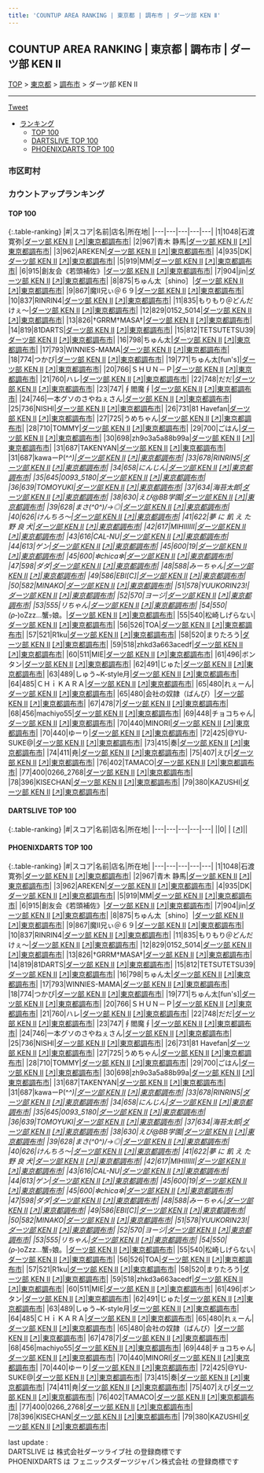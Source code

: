 ```yaml
---
title: 'COUNTUP AREA RANKING | 東京都 | 調布市 | ダーツ部 KEN Ⅱ'
---
```

## COUNTUP AREA RANKING | 東京都 | 調布市 | ダーツ部 KEN Ⅱ

[TOP](/darts/rank/) > [東京都](/darts/rank/東京都/) > [調布市](/darts/rank/東京都/調布市/) > ダーツ部 KEN Ⅱ

___

<a href="https://twitter.com/share?ref_src=twsrc%5Etfw" data-text="COUNTUP AREA RANKING | 東京都調布市ダーツ部 KEN Ⅱ" class="twitter-share-button" data-hashtags="DARTSLIVE,PHOENIXDARTS,darts,ダーツ" data-show-count="false">Tweet</a>

* [ランキング](#カウントアップランキング)
    * [TOP 100](#top-100)
    * [DARTSLIVE TOP 100](#dartslive-top-100)
    * [PHOENIXDARTS TOP 100](#phoenixdarts-top-100)

### 市区町村

<ul>

</ul>

### カウントアップランキング

#### TOP 100



{:.table-ranking}
|#|スコア|名前|店名|所在地|
|---|---|---|---|---|
|1|1048|<span class="rank-name-pd"><span class="pro-icon-pd"></span>石渡 寛弥</span>|<a href="/darts/rank/shops/8250.html">ダーツ部 KEN Ⅱ</a> <a href="https://vs.phoenixdarts.com/jp/shop/shopDetailInfo/s_8250?s_seq=8250">[↗]</a>|<a href="/darts/rank/東京都/調布市">東京都調布市</a>|
|2|967|<span class="rank-name-pd">青木 静馬</span>|<a href="/darts/rank/shops/8250.html">ダーツ部 KEN Ⅱ</a> <a href="https://vs.phoenixdarts.com/jp/shop/shopDetailInfo/s_8250?s_seq=8250">[↗]</a>|<a href="/darts/rank/東京都/調布市">東京都調布市</a>|
|3|962|<span class="rank-name-pd">AREKEN</span>|<a href="/darts/rank/shops/8250.html">ダーツ部 KEN Ⅱ</a> <a href="https://vs.phoenixdarts.com/jp/shop/shopDetailInfo/s_8250?s_seq=8250">[↗]</a>|<a href="/darts/rank/東京都/調布市">東京都調布市</a>|
|4|935|<span class="rank-name-pd">DK</span>|<a href="/darts/rank/shops/8250.html">ダーツ部 KEN Ⅱ</a> <a href="https://vs.phoenixdarts.com/jp/shop/shopDetailInfo/s_8250?s_seq=8250">[↗]</a>|<a href="/darts/rank/東京都/調布市">東京都調布市</a>|
|5|919|<span class="rank-name-pd">MM</span>|<a href="/darts/rank/shops/8250.html">ダーツ部 KEN Ⅱ</a> <a href="https://vs.phoenixdarts.com/jp/shop/shopDetailInfo/s_8250?s_seq=8250">[↗]</a>|<a href="/darts/rank/東京都/調布市">東京都調布市</a>|
|6|915|<span class="rank-name-pd">創友会《若頭補佐》</span>|<a href="/darts/rank/shops/8250.html">ダーツ部 KEN Ⅱ</a> <a href="https://vs.phoenixdarts.com/jp/shop/shopDetailInfo/s_8250?s_seq=8250">[↗]</a>|<a href="/darts/rank/東京都/調布市">東京都調布市</a>|
|7|904|<span class="rank-name-pd">jin</span>|<a href="/darts/rank/shops/8250.html">ダーツ部 KEN Ⅱ</a> <a href="https://vs.phoenixdarts.com/jp/shop/shopDetailInfo/s_8250?s_seq=8250">[↗]</a>|<a href="/darts/rank/東京都/調布市">東京都調布市</a>|
|8|875|<span class="rank-name-pd">ちゅん太［shino］</span>|<a href="/darts/rank/shops/8250.html">ダーツ部 KEN Ⅱ</a> <a href="https://vs.phoenixdarts.com/jp/shop/shopDetailInfo/s_8250?s_seq=8250">[↗]</a>|<a href="/darts/rank/東京都/調布市">東京都調布市</a>|
|9|867|<span class="rank-name-pd">魔Ⅱ兄ぃ＠６９</span>|<a href="/darts/rank/shops/8250.html">ダーツ部 KEN Ⅱ</a> <a href="https://vs.phoenixdarts.com/jp/shop/shopDetailInfo/s_8250?s_seq=8250">[↗]</a>|<a href="/darts/rank/東京都/調布市">東京都調布市</a>|
|10|837|<span class="rank-name-pd">RINRIN4</span>|<a href="/darts/rank/shops/8250.html">ダーツ部 KEN Ⅱ</a> <a href="https://vs.phoenixdarts.com/jp/shop/shopDetailInfo/s_8250?s_seq=8250">[↗]</a>|<a href="/darts/rank/東京都/調布市">東京都調布市</a>|
|11|835|<span class="rank-name-pd">もりもり＠どんだけぇ～</span>|<a href="/darts/rank/shops/8250.html">ダーツ部 KEN Ⅱ</a> <a href="https://vs.phoenixdarts.com/jp/shop/shopDetailInfo/s_8250?s_seq=8250">[↗]</a>|<a href="/darts/rank/東京都/調布市">東京都調布市</a>|
|12|829|<span class="rank-name-pd">0152_5014</span>|<a href="/darts/rank/shops/8250.html">ダーツ部 KEN Ⅱ</a> <a href="https://vs.phoenixdarts.com/jp/shop/shopDetailInfo/s_8250?s_seq=8250">[↗]</a>|<a href="/darts/rank/東京都/調布市">東京都調布市</a>|
|13|826|<span class="rank-name-pd">†GRRM†MASA†</span>|<a href="/darts/rank/shops/8250.html">ダーツ部 KEN Ⅱ</a> <a href="https://vs.phoenixdarts.com/jp/shop/shopDetailInfo/s_8250?s_seq=8250">[↗]</a>|<a href="/darts/rank/東京都/調布市">東京都調布市</a>|
|14|819|<span class="rank-name-pd">81DARTS</span>|<a href="/darts/rank/shops/8250.html">ダーツ部 KEN Ⅱ</a> <a href="https://vs.phoenixdarts.com/jp/shop/shopDetailInfo/s_8250?s_seq=8250">[↗]</a>|<a href="/darts/rank/東京都/調布市">東京都調布市</a>|
|15|812|<span class="rank-name-pd">TETSUTETSU39</span>|<a href="/darts/rank/shops/8250.html">ダーツ部 KEN Ⅱ</a> <a href="https://vs.phoenixdarts.com/jp/shop/shopDetailInfo/s_8250?s_seq=8250">[↗]</a>|<a href="/darts/rank/東京都/調布市">東京都調布市</a>|
|16|798|<span class="rank-name-pd">ちゅん太</span>|<a href="/darts/rank/shops/8250.html">ダーツ部 KEN Ⅱ</a> <a href="https://vs.phoenixdarts.com/jp/shop/shopDetailInfo/s_8250?s_seq=8250">[↗]</a>|<a href="/darts/rank/東京都/調布市">東京都調布市</a>|
|17|793|<span class="rank-name-pd">WINNIES-MAMA</span>|<a href="/darts/rank/shops/8250.html">ダーツ部 KEN Ⅱ</a> <a href="https://vs.phoenixdarts.com/jp/shop/shopDetailInfo/s_8250?s_seq=8250">[↗]</a>|<a href="/darts/rank/東京都/調布市">東京都調布市</a>|
|18|774|<span class="rank-name-pd">つかぴ</span>|<a href="/darts/rank/shops/8250.html">ダーツ部 KEN Ⅱ</a> <a href="https://vs.phoenixdarts.com/jp/shop/shopDetailInfo/s_8250?s_seq=8250">[↗]</a>|<a href="/darts/rank/東京都/調布市">東京都調布市</a>|
|19|771|<span class="rank-name-pd">ちゅん太[fun&#x27;s]</span>|<a href="/darts/rank/shops/8250.html">ダーツ部 KEN Ⅱ</a> <a href="https://vs.phoenixdarts.com/jp/shop/shopDetailInfo/s_8250?s_seq=8250">[↗]</a>|<a href="/darts/rank/東京都/調布市">東京都調布市</a>|
|20|766|<span class="rank-name-pd">ＳＨＵＮ－Ｐ</span>|<a href="/darts/rank/shops/8250.html">ダーツ部 KEN Ⅱ</a> <a href="https://vs.phoenixdarts.com/jp/shop/shopDetailInfo/s_8250?s_seq=8250">[↗]</a>|<a href="/darts/rank/東京都/調布市">東京都調布市</a>|
|21|760|<span class="rank-name-pd">ハレ</span>|<a href="/darts/rank/shops/8250.html">ダーツ部 KEN Ⅱ</a> <a href="https://vs.phoenixdarts.com/jp/shop/shopDetailInfo/s_8250?s_seq=8250">[↗]</a>|<a href="/darts/rank/東京都/調布市">東京都調布市</a>|
|22|748|<span class="rank-name-pd">だだ</span>|<a href="/darts/rank/shops/8250.html">ダーツ部 KEN Ⅱ</a> <a href="https://vs.phoenixdarts.com/jp/shop/shopDetailInfo/s_8250?s_seq=8250">[↗]</a>|<a href="/darts/rank/東京都/調布市">東京都調布市</a>|
|23|747|<span class="rank-name-pd">∮閻魔∮</span>|<a href="/darts/rank/shops/8250.html">ダーツ部 KEN Ⅱ</a> <a href="https://vs.phoenixdarts.com/jp/shop/shopDetailInfo/s_8250?s_seq=8250">[↗]</a>|<a href="/darts/rank/東京都/調布市">東京都調布市</a>|
|24|746|<span class="rank-name-pd">一本グソのさやねぇさん</span>|<a href="/darts/rank/shops/8250.html">ダーツ部 KEN Ⅱ</a> <a href="https://vs.phoenixdarts.com/jp/shop/shopDetailInfo/s_8250?s_seq=8250">[↗]</a>|<a href="/darts/rank/東京都/調布市">東京都調布市</a>|
|25|736|<span class="rank-name-pd">NISHI</span>|<a href="/darts/rank/shops/8250.html">ダーツ部 KEN Ⅱ</a> <a href="https://vs.phoenixdarts.com/jp/shop/shopDetailInfo/s_8250?s_seq=8250">[↗]</a>|<a href="/darts/rank/東京都/調布市">東京都調布市</a>|
|26|731|<span class="rank-name-pd">81 Havefan</span>|<a href="/darts/rank/shops/8250.html">ダーツ部 KEN Ⅱ</a> <a href="https://vs.phoenixdarts.com/jp/shop/shopDetailInfo/s_8250?s_seq=8250">[↗]</a>|<a href="/darts/rank/東京都/調布市">東京都調布市</a>|
|27|725|<span class="rank-name-pd">うめちゃん</span>|<a href="/darts/rank/shops/8250.html">ダーツ部 KEN Ⅱ</a> <a href="https://vs.phoenixdarts.com/jp/shop/shopDetailInfo/s_8250?s_seq=8250">[↗]</a>|<a href="/darts/rank/東京都/調布市">東京都調布市</a>|
|28|710|<span class="rank-name-pd">TOMMY</span>|<a href="/darts/rank/shops/8250.html">ダーツ部 KEN Ⅱ</a> <a href="https://vs.phoenixdarts.com/jp/shop/shopDetailInfo/s_8250?s_seq=8250">[↗]</a>|<a href="/darts/rank/東京都/調布市">東京都調布市</a>|
|29|700|<span class="rank-name-pd">ごはん</span>|<a href="/darts/rank/shops/8250.html">ダーツ部 KEN Ⅱ</a> <a href="https://vs.phoenixdarts.com/jp/shop/shopDetailInfo/s_8250?s_seq=8250">[↗]</a>|<a href="/darts/rank/東京都/調布市">東京都調布市</a>|
|30|698|<span class="rank-name-pd">zh9o3a5a88b99a</span>|<a href="/darts/rank/shops/8250.html">ダーツ部 KEN Ⅱ</a> <a href="https://vs.phoenixdarts.com/jp/shop/shopDetailInfo/s_8250?s_seq=8250">[↗]</a>|<a href="/darts/rank/東京都/調布市">東京都調布市</a>|
|31|687|<span class="rank-name-pd">TAKENYAN</span>|<a href="/darts/rank/shops/8250.html">ダーツ部 KEN Ⅱ</a> <a href="https://vs.phoenixdarts.com/jp/shop/shopDetailInfo/s_8250?s_seq=8250">[↗]</a>|<a href="/darts/rank/東京都/調布市">東京都調布市</a>|
|31|687|<span class="rank-name-pd">kawaーP(^_^)</span>|<a href="/darts/rank/shops/8250.html">ダーツ部 KEN Ⅱ</a> <a href="https://vs.phoenixdarts.com/jp/shop/shopDetailInfo/s_8250?s_seq=8250">[↗]</a>|<a href="/darts/rank/東京都/調布市">東京都調布市</a>|
|33|678|<span class="rank-name-pd">RINRIN5</span>|<a href="/darts/rank/shops/8250.html">ダーツ部 KEN Ⅱ</a> <a href="https://vs.phoenixdarts.com/jp/shop/shopDetailInfo/s_8250?s_seq=8250">[↗]</a>|<a href="/darts/rank/東京都/調布市">東京都調布市</a>|
|34|658|<span class="rank-name-pd">にんじん</span>|<a href="/darts/rank/shops/8250.html">ダーツ部 KEN Ⅱ</a> <a href="https://vs.phoenixdarts.com/jp/shop/shopDetailInfo/s_8250?s_seq=8250">[↗]</a>|<a href="/darts/rank/東京都/調布市">東京都調布市</a>|
|35|645|<span class="rank-name-pd">0093_5180</span>|<a href="/darts/rank/shops/8250.html">ダーツ部 KEN Ⅱ</a> <a href="https://vs.phoenixdarts.com/jp/shop/shopDetailInfo/s_8250?s_seq=8250">[↗]</a>|<a href="/darts/rank/東京都/調布市">東京都調布市</a>|
|36|639|<span class="rank-name-pd">TOMOYUKI</span>|<a href="/darts/rank/shops/8250.html">ダーツ部 KEN Ⅱ</a> <a href="https://vs.phoenixdarts.com/jp/shop/shopDetailInfo/s_8250?s_seq=8250">[↗]</a>|<a href="/darts/rank/東京都/調布市">東京都調布市</a>|
|37|634|<span class="rank-name-pd">海苔太郎</span>|<a href="/darts/rank/shops/8250.html">ダーツ部 KEN Ⅱ</a> <a href="https://vs.phoenixdarts.com/jp/shop/shopDetailInfo/s_8250?s_seq=8250">[↗]</a>|<a href="/darts/rank/東京都/調布市">東京都調布市</a>|
|38|630|<span class="rank-name-pd">えび@BB学園</span>|<a href="/darts/rank/shops/8250.html">ダーツ部 KEN Ⅱ</a> <a href="https://vs.phoenixdarts.com/jp/shop/shopDetailInfo/s_8250?s_seq=8250">[↗]</a>|<a href="/darts/rank/東京都/調布市">東京都調布市</a>|
|39|628|<span class="rank-name-pd">まさ(^0^)/→◎</span>|<a href="/darts/rank/shops/8250.html">ダーツ部 KEN Ⅱ</a> <a href="https://vs.phoenixdarts.com/jp/shop/shopDetailInfo/s_8250?s_seq=8250">[↗]</a>|<a href="/darts/rank/東京都/調布市">東京都調布市</a>|
|40|626|<span class="rank-name-pd">けんちろ～</span>|<a href="/darts/rank/shops/8250.html">ダーツ部 KEN Ⅱ</a> <a href="https://vs.phoenixdarts.com/jp/shop/shopDetailInfo/s_8250?s_seq=8250">[↗]</a>|<a href="/darts/rank/東京都/調布市">東京都調布市</a>|
|41|622|<span class="rank-name-pd">夢 に 飢 え た 野 良 犬</span>|<a href="/darts/rank/shops/8250.html">ダーツ部 KEN Ⅱ</a> <a href="https://vs.phoenixdarts.com/jp/shop/shopDetailInfo/s_8250?s_seq=8250">[↗]</a>|<a href="/darts/rank/東京都/調布市">東京都調布市</a>|
|42|617|<span class="rank-name-pd">MIHIIIIII</span>|<a href="/darts/rank/shops/8250.html">ダーツ部 KEN Ⅱ</a> <a href="https://vs.phoenixdarts.com/jp/shop/shopDetailInfo/s_8250?s_seq=8250">[↗]</a>|<a href="/darts/rank/東京都/調布市">東京都調布市</a>|
|43|616|<span class="rank-name-pd">CAL-NU</span>|<a href="/darts/rank/shops/8250.html">ダーツ部 KEN Ⅱ</a> <a href="https://vs.phoenixdarts.com/jp/shop/shopDetailInfo/s_8250?s_seq=8250">[↗]</a>|<a href="/darts/rank/東京都/調布市">東京都調布市</a>|
|44|613|<span class="rank-name-pd">ゲン</span>|<a href="/darts/rank/shops/8250.html">ダーツ部 KEN Ⅱ</a> <a href="https://vs.phoenixdarts.com/jp/shop/shopDetailInfo/s_8250?s_seq=8250">[↗]</a>|<a href="/darts/rank/東京都/調布市">東京都調布市</a>|
|45|600|<span class="rank-name-pd">19</span>|<a href="/darts/rank/shops/8250.html">ダーツ部 KEN Ⅱ</a> <a href="https://vs.phoenixdarts.com/jp/shop/shopDetailInfo/s_8250?s_seq=8250">[↗]</a>|<a href="/darts/rank/東京都/調布市">東京都調布市</a>|
|45|600|<span class="rank-name-pd">✼chica✼</span>|<a href="/darts/rank/shops/8250.html">ダーツ部 KEN Ⅱ</a> <a href="https://vs.phoenixdarts.com/jp/shop/shopDetailInfo/s_8250?s_seq=8250">[↗]</a>|<a href="/darts/rank/東京都/調布市">東京都調布市</a>|
|47|598|<span class="rank-name-pd">ダダ</span>|<a href="/darts/rank/shops/8250.html">ダーツ部 KEN Ⅱ</a> <a href="https://vs.phoenixdarts.com/jp/shop/shopDetailInfo/s_8250?s_seq=8250">[↗]</a>|<a href="/darts/rank/東京都/調布市">東京都調布市</a>|
|48|588|<span class="rank-name-pd">みーちゃん</span>|<a href="/darts/rank/shops/8250.html">ダーツ部 KEN Ⅱ</a> <a href="https://vs.phoenixdarts.com/jp/shop/shopDetailInfo/s_8250?s_seq=8250">[↗]</a>|<a href="/darts/rank/東京都/調布市">東京都調布市</a>|
|49|586|<span class="rank-name-pd">EBI[C]</span>|<a href="/darts/rank/shops/8250.html">ダーツ部 KEN Ⅱ</a> <a href="https://vs.phoenixdarts.com/jp/shop/shopDetailInfo/s_8250?s_seq=8250">[↗]</a>|<a href="/darts/rank/東京都/調布市">東京都調布市</a>|
|50|582|<span class="rank-name-pd">MINAKO</span>|<a href="/darts/rank/shops/8250.html">ダーツ部 KEN Ⅱ</a> <a href="https://vs.phoenixdarts.com/jp/shop/shopDetailInfo/s_8250?s_seq=8250">[↗]</a>|<a href="/darts/rank/東京都/調布市">東京都調布市</a>|
|51|578|<span class="rank-name-pd">YUUKORIN23!</span>|<a href="/darts/rank/shops/8250.html">ダーツ部 KEN Ⅱ</a> <a href="https://vs.phoenixdarts.com/jp/shop/shopDetailInfo/s_8250?s_seq=8250">[↗]</a>|<a href="/darts/rank/東京都/調布市">東京都調布市</a>|
|52|570|<span class="rank-name-pd">ヨージ</span>|<a href="/darts/rank/shops/8250.html">ダーツ部 KEN Ⅱ</a> <a href="https://vs.phoenixdarts.com/jp/shop/shopDetailInfo/s_8250?s_seq=8250">[↗]</a>|<a href="/darts/rank/東京都/調布市">東京都調布市</a>|
|53|555|<span class="rank-name-pd">リちゃん</span>|<a href="/darts/rank/shops/8250.html">ダーツ部 KEN Ⅱ</a> <a href="https://vs.phoenixdarts.com/jp/shop/shopDetailInfo/s_8250?s_seq=8250">[↗]</a>|<a href="/darts/rank/東京都/調布市">東京都調布市</a>|
|54|550|<span class="rank-name-pd">(ρ_‐)οZzz…蟹ｯ娘。</span>|<a href="/darts/rank/shops/8250.html">ダーツ部 KEN Ⅱ</a> <a href="https://vs.phoenixdarts.com/jp/shop/shopDetailInfo/s_8250?s_seq=8250">[↗]</a>|<a href="/darts/rank/東京都/調布市">東京都調布市</a>|
|55|540|<span class="rank-name-pd">松崎しげらない</span>|<a href="/darts/rank/shops/8250.html">ダーツ部 KEN Ⅱ</a> <a href="https://vs.phoenixdarts.com/jp/shop/shopDetailInfo/s_8250?s_seq=8250">[↗]</a>|<a href="/darts/rank/東京都/調布市">東京都調布市</a>|
|56|526|<span class="rank-name-pd">TOA</span>|<a href="/darts/rank/shops/8250.html">ダーツ部 KEN Ⅱ</a> <a href="https://vs.phoenixdarts.com/jp/shop/shopDetailInfo/s_8250?s_seq=8250">[↗]</a>|<a href="/darts/rank/東京都/調布市">東京都調布市</a>|
|57|521|<span class="rank-name-pd">R1ku</span>|<a href="/darts/rank/shops/8250.html">ダーツ部 KEN Ⅱ</a> <a href="https://vs.phoenixdarts.com/jp/shop/shopDetailInfo/s_8250?s_seq=8250">[↗]</a>|<a href="/darts/rank/東京都/調布市">東京都調布市</a>|
|58|520|<span class="rank-name-pd">まりたろう</span>|<a href="/darts/rank/shops/8250.html">ダーツ部 KEN Ⅱ</a> <a href="https://vs.phoenixdarts.com/jp/shop/shopDetailInfo/s_8250?s_seq=8250">[↗]</a>|<a href="/darts/rank/東京都/調布市">東京都調布市</a>|
|59|518|<span class="rank-name-pd">zhkd3a663acedf</span>|<a href="/darts/rank/shops/8250.html">ダーツ部 KEN Ⅱ</a> <a href="https://vs.phoenixdarts.com/jp/shop/shopDetailInfo/s_8250?s_seq=8250">[↗]</a>|<a href="/darts/rank/東京都/調布市">東京都調布市</a>|
|60|511|<span class="rank-name-pd">MIE</span>|<a href="/darts/rank/shops/8250.html">ダーツ部 KEN Ⅱ</a> <a href="https://vs.phoenixdarts.com/jp/shop/shopDetailInfo/s_8250?s_seq=8250">[↗]</a>|<a href="/darts/rank/東京都/調布市">東京都調布市</a>|
|61|496|<span class="rank-name-pd">ボンタン</span>|<a href="/darts/rank/shops/8250.html">ダーツ部 KEN Ⅱ</a> <a href="https://vs.phoenixdarts.com/jp/shop/shopDetailInfo/s_8250?s_seq=8250">[↗]</a>|<a href="/darts/rank/東京都/調布市">東京都調布市</a>|
|62|491|<span class="rank-name-pd">じゅた</span>|<a href="/darts/rank/shops/8250.html">ダーツ部 KEN Ⅱ</a> <a href="https://vs.phoenixdarts.com/jp/shop/shopDetailInfo/s_8250?s_seq=8250">[↗]</a>|<a href="/darts/rank/東京都/調布市">東京都調布市</a>|
|63|489|<span class="rank-name-pd">しゅう~K-style月</span>|<a href="/darts/rank/shops/8250.html">ダーツ部 KEN Ⅱ</a> <a href="https://vs.phoenixdarts.com/jp/shop/shopDetailInfo/s_8250?s_seq=8250">[↗]</a>|<a href="/darts/rank/東京都/調布市">東京都調布市</a>|
|64|485|<span class="rank-name-pd">ＣＨｉＫＡＲＡ</span>|<a href="/darts/rank/shops/8250.html">ダーツ部 KEN Ⅱ</a> <a href="https://vs.phoenixdarts.com/jp/shop/shopDetailInfo/s_8250?s_seq=8250">[↗]</a>|<a href="/darts/rank/東京都/調布市">東京都調布市</a>|
|65|480|<span class="rank-name-pd">れぇーん</span>|<a href="/darts/rank/shops/8250.html">ダーツ部 KEN Ⅱ</a> <a href="https://vs.phoenixdarts.com/jp/shop/shopDetailInfo/s_8250?s_seq=8250">[↗]</a>|<a href="/darts/rank/東京都/調布市">東京都調布市</a>|
|65|480|<span class="rank-name-pd">会社の奴隷（ばんび）</span>|<a href="/darts/rank/shops/8250.html">ダーツ部 KEN Ⅱ</a> <a href="https://vs.phoenixdarts.com/jp/shop/shopDetailInfo/s_8250?s_seq=8250">[↗]</a>|<a href="/darts/rank/東京都/調布市">東京都調布市</a>|
|67|478|<span class="rank-name-pd">7</span>|<a href="/darts/rank/shops/8250.html">ダーツ部 KEN Ⅱ</a> <a href="https://vs.phoenixdarts.com/jp/shop/shopDetailInfo/s_8250?s_seq=8250">[↗]</a>|<a href="/darts/rank/東京都/調布市">東京都調布市</a>|
|68|456|<span class="rank-name-pd">machiyo55</span>|<a href="/darts/rank/shops/8250.html">ダーツ部 KEN Ⅱ</a> <a href="https://vs.phoenixdarts.com/jp/shop/shopDetailInfo/s_8250?s_seq=8250">[↗]</a>|<a href="/darts/rank/東京都/調布市">東京都調布市</a>|
|69|448|<span class="rank-name-pd">チョコちゃん</span>|<a href="/darts/rank/shops/8250.html">ダーツ部 KEN Ⅱ</a> <a href="https://vs.phoenixdarts.com/jp/shop/shopDetailInfo/s_8250?s_seq=8250">[↗]</a>|<a href="/darts/rank/東京都/調布市">東京都調布市</a>|
|70|440|<span class="rank-name-pd">MINORI</span>|<a href="/darts/rank/shops/8250.html">ダーツ部 KEN Ⅱ</a> <a href="https://vs.phoenixdarts.com/jp/shop/shopDetailInfo/s_8250?s_seq=8250">[↗]</a>|<a href="/darts/rank/東京都/調布市">東京都調布市</a>|
|70|440|<span class="rank-name-pd">ゆーり</span>|<a href="/darts/rank/shops/8250.html">ダーツ部 KEN Ⅱ</a> <a href="https://vs.phoenixdarts.com/jp/shop/shopDetailInfo/s_8250?s_seq=8250">[↗]</a>|<a href="/darts/rank/東京都/調布市">東京都調布市</a>|
|72|425|<span class="rank-name-pd">@YU-SUKE@</span>|<a href="/darts/rank/shops/8250.html">ダーツ部 KEN Ⅱ</a> <a href="https://vs.phoenixdarts.com/jp/shop/shopDetailInfo/s_8250?s_seq=8250">[↗]</a>|<a href="/darts/rank/東京都/調布市">東京都調布市</a>|
|73|415|<span class="rank-name-pd">奏</span>|<a href="/darts/rank/shops/8250.html">ダーツ部 KEN Ⅱ</a> <a href="https://vs.phoenixdarts.com/jp/shop/shopDetailInfo/s_8250?s_seq=8250">[↗]</a>|<a href="/darts/rank/東京都/調布市">東京都調布市</a>|
|74|411|<span class="rank-name-pd">尭</span>|<a href="/darts/rank/shops/8250.html">ダーツ部 KEN Ⅱ</a> <a href="https://vs.phoenixdarts.com/jp/shop/shopDetailInfo/s_8250?s_seq=8250">[↗]</a>|<a href="/darts/rank/東京都/調布市">東京都調布市</a>|
|75|407|<span class="rank-name-pd">えび</span>|<a href="/darts/rank/shops/8250.html">ダーツ部 KEN Ⅱ</a> <a href="https://vs.phoenixdarts.com/jp/shop/shopDetailInfo/s_8250?s_seq=8250">[↗]</a>|<a href="/darts/rank/東京都/調布市">東京都調布市</a>|
|76|402|<span class="rank-name-pd">TAMACO</span>|<a href="/darts/rank/shops/8250.html">ダーツ部 KEN Ⅱ</a> <a href="https://vs.phoenixdarts.com/jp/shop/shopDetailInfo/s_8250?s_seq=8250">[↗]</a>|<a href="/darts/rank/東京都/調布市">東京都調布市</a>|
|77|400|<span class="rank-name-pd">0266_2768</span>|<a href="/darts/rank/shops/8250.html">ダーツ部 KEN Ⅱ</a> <a href="https://vs.phoenixdarts.com/jp/shop/shopDetailInfo/s_8250?s_seq=8250">[↗]</a>|<a href="/darts/rank/東京都/調布市">東京都調布市</a>|
|78|396|<span class="rank-name-pd">KISECHAN</span>|<a href="/darts/rank/shops/8250.html">ダーツ部 KEN Ⅱ</a> <a href="https://vs.phoenixdarts.com/jp/shop/shopDetailInfo/s_8250?s_seq=8250">[↗]</a>|<a href="/darts/rank/東京都/調布市">東京都調布市</a>|
|79|380|<span class="rank-name-pd">KAZUSHI</span>|<a href="/darts/rank/shops/8250.html">ダーツ部 KEN Ⅱ</a> <a href="https://vs.phoenixdarts.com/jp/shop/shopDetailInfo/s_8250?s_seq=8250">[↗]</a>|<a href="/darts/rank/東京都/調布市">東京都調布市</a>|


#### DARTSLIVE TOP 100



{:.table-ranking}
|#|スコア|名前|店名|所在地|
|---|---|---|---|---|
||0|<span class="rank-name-dl"> </span>|<a href="/darts/rank/shops/.html"></a> <a href="">[↗]</a>|<a href="/darts/rank//"></a>|


#### PHOENIXDARTS TOP 100



{:.table-ranking}
|#|スコア|名前|店名|所在地|
|---|---|---|---|---|
|1|1048|<span class="rank-name-pd"><span class="pro-icon-pd"></span>石渡 寛弥</span>|<a href="/darts/rank/shops/8250.html">ダーツ部 KEN Ⅱ</a> <a href="https://vs.phoenixdarts.com/jp/shop/shopDetailInfo/s_8250?s_seq=8250">[↗]</a>|<a href="/darts/rank/東京都/調布市">東京都調布市</a>|
|2|967|<span class="rank-name-pd">青木 静馬</span>|<a href="/darts/rank/shops/8250.html">ダーツ部 KEN Ⅱ</a> <a href="https://vs.phoenixdarts.com/jp/shop/shopDetailInfo/s_8250?s_seq=8250">[↗]</a>|<a href="/darts/rank/東京都/調布市">東京都調布市</a>|
|3|962|<span class="rank-name-pd">AREKEN</span>|<a href="/darts/rank/shops/8250.html">ダーツ部 KEN Ⅱ</a> <a href="https://vs.phoenixdarts.com/jp/shop/shopDetailInfo/s_8250?s_seq=8250">[↗]</a>|<a href="/darts/rank/東京都/調布市">東京都調布市</a>|
|4|935|<span class="rank-name-pd">DK</span>|<a href="/darts/rank/shops/8250.html">ダーツ部 KEN Ⅱ</a> <a href="https://vs.phoenixdarts.com/jp/shop/shopDetailInfo/s_8250?s_seq=8250">[↗]</a>|<a href="/darts/rank/東京都/調布市">東京都調布市</a>|
|5|919|<span class="rank-name-pd">MM</span>|<a href="/darts/rank/shops/8250.html">ダーツ部 KEN Ⅱ</a> <a href="https://vs.phoenixdarts.com/jp/shop/shopDetailInfo/s_8250?s_seq=8250">[↗]</a>|<a href="/darts/rank/東京都/調布市">東京都調布市</a>|
|6|915|<span class="rank-name-pd">創友会《若頭補佐》</span>|<a href="/darts/rank/shops/8250.html">ダーツ部 KEN Ⅱ</a> <a href="https://vs.phoenixdarts.com/jp/shop/shopDetailInfo/s_8250?s_seq=8250">[↗]</a>|<a href="/darts/rank/東京都/調布市">東京都調布市</a>|
|7|904|<span class="rank-name-pd">jin</span>|<a href="/darts/rank/shops/8250.html">ダーツ部 KEN Ⅱ</a> <a href="https://vs.phoenixdarts.com/jp/shop/shopDetailInfo/s_8250?s_seq=8250">[↗]</a>|<a href="/darts/rank/東京都/調布市">東京都調布市</a>|
|8|875|<span class="rank-name-pd">ちゅん太［shino］</span>|<a href="/darts/rank/shops/8250.html">ダーツ部 KEN Ⅱ</a> <a href="https://vs.phoenixdarts.com/jp/shop/shopDetailInfo/s_8250?s_seq=8250">[↗]</a>|<a href="/darts/rank/東京都/調布市">東京都調布市</a>|
|9|867|<span class="rank-name-pd">魔Ⅱ兄ぃ＠６９</span>|<a href="/darts/rank/shops/8250.html">ダーツ部 KEN Ⅱ</a> <a href="https://vs.phoenixdarts.com/jp/shop/shopDetailInfo/s_8250?s_seq=8250">[↗]</a>|<a href="/darts/rank/東京都/調布市">東京都調布市</a>|
|10|837|<span class="rank-name-pd">RINRIN4</span>|<a href="/darts/rank/shops/8250.html">ダーツ部 KEN Ⅱ</a> <a href="https://vs.phoenixdarts.com/jp/shop/shopDetailInfo/s_8250?s_seq=8250">[↗]</a>|<a href="/darts/rank/東京都/調布市">東京都調布市</a>|
|11|835|<span class="rank-name-pd">もりもり＠どんだけぇ～</span>|<a href="/darts/rank/shops/8250.html">ダーツ部 KEN Ⅱ</a> <a href="https://vs.phoenixdarts.com/jp/shop/shopDetailInfo/s_8250?s_seq=8250">[↗]</a>|<a href="/darts/rank/東京都/調布市">東京都調布市</a>|
|12|829|<span class="rank-name-pd">0152_5014</span>|<a href="/darts/rank/shops/8250.html">ダーツ部 KEN Ⅱ</a> <a href="https://vs.phoenixdarts.com/jp/shop/shopDetailInfo/s_8250?s_seq=8250">[↗]</a>|<a href="/darts/rank/東京都/調布市">東京都調布市</a>|
|13|826|<span class="rank-name-pd">†GRRM†MASA†</span>|<a href="/darts/rank/shops/8250.html">ダーツ部 KEN Ⅱ</a> <a href="https://vs.phoenixdarts.com/jp/shop/shopDetailInfo/s_8250?s_seq=8250">[↗]</a>|<a href="/darts/rank/東京都/調布市">東京都調布市</a>|
|14|819|<span class="rank-name-pd">81DARTS</span>|<a href="/darts/rank/shops/8250.html">ダーツ部 KEN Ⅱ</a> <a href="https://vs.phoenixdarts.com/jp/shop/shopDetailInfo/s_8250?s_seq=8250">[↗]</a>|<a href="/darts/rank/東京都/調布市">東京都調布市</a>|
|15|812|<span class="rank-name-pd">TETSUTETSU39</span>|<a href="/darts/rank/shops/8250.html">ダーツ部 KEN Ⅱ</a> <a href="https://vs.phoenixdarts.com/jp/shop/shopDetailInfo/s_8250?s_seq=8250">[↗]</a>|<a href="/darts/rank/東京都/調布市">東京都調布市</a>|
|16|798|<span class="rank-name-pd">ちゅん太</span>|<a href="/darts/rank/shops/8250.html">ダーツ部 KEN Ⅱ</a> <a href="https://vs.phoenixdarts.com/jp/shop/shopDetailInfo/s_8250?s_seq=8250">[↗]</a>|<a href="/darts/rank/東京都/調布市">東京都調布市</a>|
|17|793|<span class="rank-name-pd">WINNIES-MAMA</span>|<a href="/darts/rank/shops/8250.html">ダーツ部 KEN Ⅱ</a> <a href="https://vs.phoenixdarts.com/jp/shop/shopDetailInfo/s_8250?s_seq=8250">[↗]</a>|<a href="/darts/rank/東京都/調布市">東京都調布市</a>|
|18|774|<span class="rank-name-pd">つかぴ</span>|<a href="/darts/rank/shops/8250.html">ダーツ部 KEN Ⅱ</a> <a href="https://vs.phoenixdarts.com/jp/shop/shopDetailInfo/s_8250?s_seq=8250">[↗]</a>|<a href="/darts/rank/東京都/調布市">東京都調布市</a>|
|19|771|<span class="rank-name-pd">ちゅん太[fun&#x27;s]</span>|<a href="/darts/rank/shops/8250.html">ダーツ部 KEN Ⅱ</a> <a href="https://vs.phoenixdarts.com/jp/shop/shopDetailInfo/s_8250?s_seq=8250">[↗]</a>|<a href="/darts/rank/東京都/調布市">東京都調布市</a>|
|20|766|<span class="rank-name-pd">ＳＨＵＮ－Ｐ</span>|<a href="/darts/rank/shops/8250.html">ダーツ部 KEN Ⅱ</a> <a href="https://vs.phoenixdarts.com/jp/shop/shopDetailInfo/s_8250?s_seq=8250">[↗]</a>|<a href="/darts/rank/東京都/調布市">東京都調布市</a>|
|21|760|<span class="rank-name-pd">ハレ</span>|<a href="/darts/rank/shops/8250.html">ダーツ部 KEN Ⅱ</a> <a href="https://vs.phoenixdarts.com/jp/shop/shopDetailInfo/s_8250?s_seq=8250">[↗]</a>|<a href="/darts/rank/東京都/調布市">東京都調布市</a>|
|22|748|<span class="rank-name-pd">だだ</span>|<a href="/darts/rank/shops/8250.html">ダーツ部 KEN Ⅱ</a> <a href="https://vs.phoenixdarts.com/jp/shop/shopDetailInfo/s_8250?s_seq=8250">[↗]</a>|<a href="/darts/rank/東京都/調布市">東京都調布市</a>|
|23|747|<span class="rank-name-pd">∮閻魔∮</span>|<a href="/darts/rank/shops/8250.html">ダーツ部 KEN Ⅱ</a> <a href="https://vs.phoenixdarts.com/jp/shop/shopDetailInfo/s_8250?s_seq=8250">[↗]</a>|<a href="/darts/rank/東京都/調布市">東京都調布市</a>|
|24|746|<span class="rank-name-pd">一本グソのさやねぇさん</span>|<a href="/darts/rank/shops/8250.html">ダーツ部 KEN Ⅱ</a> <a href="https://vs.phoenixdarts.com/jp/shop/shopDetailInfo/s_8250?s_seq=8250">[↗]</a>|<a href="/darts/rank/東京都/調布市">東京都調布市</a>|
|25|736|<span class="rank-name-pd">NISHI</span>|<a href="/darts/rank/shops/8250.html">ダーツ部 KEN Ⅱ</a> <a href="https://vs.phoenixdarts.com/jp/shop/shopDetailInfo/s_8250?s_seq=8250">[↗]</a>|<a href="/darts/rank/東京都/調布市">東京都調布市</a>|
|26|731|<span class="rank-name-pd">81 Havefan</span>|<a href="/darts/rank/shops/8250.html">ダーツ部 KEN Ⅱ</a> <a href="https://vs.phoenixdarts.com/jp/shop/shopDetailInfo/s_8250?s_seq=8250">[↗]</a>|<a href="/darts/rank/東京都/調布市">東京都調布市</a>|
|27|725|<span class="rank-name-pd">うめちゃん</span>|<a href="/darts/rank/shops/8250.html">ダーツ部 KEN Ⅱ</a> <a href="https://vs.phoenixdarts.com/jp/shop/shopDetailInfo/s_8250?s_seq=8250">[↗]</a>|<a href="/darts/rank/東京都/調布市">東京都調布市</a>|
|28|710|<span class="rank-name-pd">TOMMY</span>|<a href="/darts/rank/shops/8250.html">ダーツ部 KEN Ⅱ</a> <a href="https://vs.phoenixdarts.com/jp/shop/shopDetailInfo/s_8250?s_seq=8250">[↗]</a>|<a href="/darts/rank/東京都/調布市">東京都調布市</a>|
|29|700|<span class="rank-name-pd">ごはん</span>|<a href="/darts/rank/shops/8250.html">ダーツ部 KEN Ⅱ</a> <a href="https://vs.phoenixdarts.com/jp/shop/shopDetailInfo/s_8250?s_seq=8250">[↗]</a>|<a href="/darts/rank/東京都/調布市">東京都調布市</a>|
|30|698|<span class="rank-name-pd">zh9o3a5a88b99a</span>|<a href="/darts/rank/shops/8250.html">ダーツ部 KEN Ⅱ</a> <a href="https://vs.phoenixdarts.com/jp/shop/shopDetailInfo/s_8250?s_seq=8250">[↗]</a>|<a href="/darts/rank/東京都/調布市">東京都調布市</a>|
|31|687|<span class="rank-name-pd">TAKENYAN</span>|<a href="/darts/rank/shops/8250.html">ダーツ部 KEN Ⅱ</a> <a href="https://vs.phoenixdarts.com/jp/shop/shopDetailInfo/s_8250?s_seq=8250">[↗]</a>|<a href="/darts/rank/東京都/調布市">東京都調布市</a>|
|31|687|<span class="rank-name-pd">kawaーP(^_^)</span>|<a href="/darts/rank/shops/8250.html">ダーツ部 KEN Ⅱ</a> <a href="https://vs.phoenixdarts.com/jp/shop/shopDetailInfo/s_8250?s_seq=8250">[↗]</a>|<a href="/darts/rank/東京都/調布市">東京都調布市</a>|
|33|678|<span class="rank-name-pd">RINRIN5</span>|<a href="/darts/rank/shops/8250.html">ダーツ部 KEN Ⅱ</a> <a href="https://vs.phoenixdarts.com/jp/shop/shopDetailInfo/s_8250?s_seq=8250">[↗]</a>|<a href="/darts/rank/東京都/調布市">東京都調布市</a>|
|34|658|<span class="rank-name-pd">にんじん</span>|<a href="/darts/rank/shops/8250.html">ダーツ部 KEN Ⅱ</a> <a href="https://vs.phoenixdarts.com/jp/shop/shopDetailInfo/s_8250?s_seq=8250">[↗]</a>|<a href="/darts/rank/東京都/調布市">東京都調布市</a>|
|35|645|<span class="rank-name-pd">0093_5180</span>|<a href="/darts/rank/shops/8250.html">ダーツ部 KEN Ⅱ</a> <a href="https://vs.phoenixdarts.com/jp/shop/shopDetailInfo/s_8250?s_seq=8250">[↗]</a>|<a href="/darts/rank/東京都/調布市">東京都調布市</a>|
|36|639|<span class="rank-name-pd">TOMOYUKI</span>|<a href="/darts/rank/shops/8250.html">ダーツ部 KEN Ⅱ</a> <a href="https://vs.phoenixdarts.com/jp/shop/shopDetailInfo/s_8250?s_seq=8250">[↗]</a>|<a href="/darts/rank/東京都/調布市">東京都調布市</a>|
|37|634|<span class="rank-name-pd">海苔太郎</span>|<a href="/darts/rank/shops/8250.html">ダーツ部 KEN Ⅱ</a> <a href="https://vs.phoenixdarts.com/jp/shop/shopDetailInfo/s_8250?s_seq=8250">[↗]</a>|<a href="/darts/rank/東京都/調布市">東京都調布市</a>|
|38|630|<span class="rank-name-pd">えび@BB学園</span>|<a href="/darts/rank/shops/8250.html">ダーツ部 KEN Ⅱ</a> <a href="https://vs.phoenixdarts.com/jp/shop/shopDetailInfo/s_8250?s_seq=8250">[↗]</a>|<a href="/darts/rank/東京都/調布市">東京都調布市</a>|
|39|628|<span class="rank-name-pd">まさ(^0^)/→◎</span>|<a href="/darts/rank/shops/8250.html">ダーツ部 KEN Ⅱ</a> <a href="https://vs.phoenixdarts.com/jp/shop/shopDetailInfo/s_8250?s_seq=8250">[↗]</a>|<a href="/darts/rank/東京都/調布市">東京都調布市</a>|
|40|626|<span class="rank-name-pd">けんちろ～</span>|<a href="/darts/rank/shops/8250.html">ダーツ部 KEN Ⅱ</a> <a href="https://vs.phoenixdarts.com/jp/shop/shopDetailInfo/s_8250?s_seq=8250">[↗]</a>|<a href="/darts/rank/東京都/調布市">東京都調布市</a>|
|41|622|<span class="rank-name-pd">夢 に 飢 え た 野 良 犬</span>|<a href="/darts/rank/shops/8250.html">ダーツ部 KEN Ⅱ</a> <a href="https://vs.phoenixdarts.com/jp/shop/shopDetailInfo/s_8250?s_seq=8250">[↗]</a>|<a href="/darts/rank/東京都/調布市">東京都調布市</a>|
|42|617|<span class="rank-name-pd">MIHIIIIII</span>|<a href="/darts/rank/shops/8250.html">ダーツ部 KEN Ⅱ</a> <a href="https://vs.phoenixdarts.com/jp/shop/shopDetailInfo/s_8250?s_seq=8250">[↗]</a>|<a href="/darts/rank/東京都/調布市">東京都調布市</a>|
|43|616|<span class="rank-name-pd">CAL-NU</span>|<a href="/darts/rank/shops/8250.html">ダーツ部 KEN Ⅱ</a> <a href="https://vs.phoenixdarts.com/jp/shop/shopDetailInfo/s_8250?s_seq=8250">[↗]</a>|<a href="/darts/rank/東京都/調布市">東京都調布市</a>|
|44|613|<span class="rank-name-pd">ゲン</span>|<a href="/darts/rank/shops/8250.html">ダーツ部 KEN Ⅱ</a> <a href="https://vs.phoenixdarts.com/jp/shop/shopDetailInfo/s_8250?s_seq=8250">[↗]</a>|<a href="/darts/rank/東京都/調布市">東京都調布市</a>|
|45|600|<span class="rank-name-pd">19</span>|<a href="/darts/rank/shops/8250.html">ダーツ部 KEN Ⅱ</a> <a href="https://vs.phoenixdarts.com/jp/shop/shopDetailInfo/s_8250?s_seq=8250">[↗]</a>|<a href="/darts/rank/東京都/調布市">東京都調布市</a>|
|45|600|<span class="rank-name-pd">✼chica✼</span>|<a href="/darts/rank/shops/8250.html">ダーツ部 KEN Ⅱ</a> <a href="https://vs.phoenixdarts.com/jp/shop/shopDetailInfo/s_8250?s_seq=8250">[↗]</a>|<a href="/darts/rank/東京都/調布市">東京都調布市</a>|
|47|598|<span class="rank-name-pd">ダダ</span>|<a href="/darts/rank/shops/8250.html">ダーツ部 KEN Ⅱ</a> <a href="https://vs.phoenixdarts.com/jp/shop/shopDetailInfo/s_8250?s_seq=8250">[↗]</a>|<a href="/darts/rank/東京都/調布市">東京都調布市</a>|
|48|588|<span class="rank-name-pd">みーちゃん</span>|<a href="/darts/rank/shops/8250.html">ダーツ部 KEN Ⅱ</a> <a href="https://vs.phoenixdarts.com/jp/shop/shopDetailInfo/s_8250?s_seq=8250">[↗]</a>|<a href="/darts/rank/東京都/調布市">東京都調布市</a>|
|49|586|<span class="rank-name-pd">EBI[C]</span>|<a href="/darts/rank/shops/8250.html">ダーツ部 KEN Ⅱ</a> <a href="https://vs.phoenixdarts.com/jp/shop/shopDetailInfo/s_8250?s_seq=8250">[↗]</a>|<a href="/darts/rank/東京都/調布市">東京都調布市</a>|
|50|582|<span class="rank-name-pd">MINAKO</span>|<a href="/darts/rank/shops/8250.html">ダーツ部 KEN Ⅱ</a> <a href="https://vs.phoenixdarts.com/jp/shop/shopDetailInfo/s_8250?s_seq=8250">[↗]</a>|<a href="/darts/rank/東京都/調布市">東京都調布市</a>|
|51|578|<span class="rank-name-pd">YUUKORIN23!</span>|<a href="/darts/rank/shops/8250.html">ダーツ部 KEN Ⅱ</a> <a href="https://vs.phoenixdarts.com/jp/shop/shopDetailInfo/s_8250?s_seq=8250">[↗]</a>|<a href="/darts/rank/東京都/調布市">東京都調布市</a>|
|52|570|<span class="rank-name-pd">ヨージ</span>|<a href="/darts/rank/shops/8250.html">ダーツ部 KEN Ⅱ</a> <a href="https://vs.phoenixdarts.com/jp/shop/shopDetailInfo/s_8250?s_seq=8250">[↗]</a>|<a href="/darts/rank/東京都/調布市">東京都調布市</a>|
|53|555|<span class="rank-name-pd">リちゃん</span>|<a href="/darts/rank/shops/8250.html">ダーツ部 KEN Ⅱ</a> <a href="https://vs.phoenixdarts.com/jp/shop/shopDetailInfo/s_8250?s_seq=8250">[↗]</a>|<a href="/darts/rank/東京都/調布市">東京都調布市</a>|
|54|550|<span class="rank-name-pd">(ρ_‐)οZzz…蟹ｯ娘。</span>|<a href="/darts/rank/shops/8250.html">ダーツ部 KEN Ⅱ</a> <a href="https://vs.phoenixdarts.com/jp/shop/shopDetailInfo/s_8250?s_seq=8250">[↗]</a>|<a href="/darts/rank/東京都/調布市">東京都調布市</a>|
|55|540|<span class="rank-name-pd">松崎しげらない</span>|<a href="/darts/rank/shops/8250.html">ダーツ部 KEN Ⅱ</a> <a href="https://vs.phoenixdarts.com/jp/shop/shopDetailInfo/s_8250?s_seq=8250">[↗]</a>|<a href="/darts/rank/東京都/調布市">東京都調布市</a>|
|56|526|<span class="rank-name-pd">TOA</span>|<a href="/darts/rank/shops/8250.html">ダーツ部 KEN Ⅱ</a> <a href="https://vs.phoenixdarts.com/jp/shop/shopDetailInfo/s_8250?s_seq=8250">[↗]</a>|<a href="/darts/rank/東京都/調布市">東京都調布市</a>|
|57|521|<span class="rank-name-pd">R1ku</span>|<a href="/darts/rank/shops/8250.html">ダーツ部 KEN Ⅱ</a> <a href="https://vs.phoenixdarts.com/jp/shop/shopDetailInfo/s_8250?s_seq=8250">[↗]</a>|<a href="/darts/rank/東京都/調布市">東京都調布市</a>|
|58|520|<span class="rank-name-pd">まりたろう</span>|<a href="/darts/rank/shops/8250.html">ダーツ部 KEN Ⅱ</a> <a href="https://vs.phoenixdarts.com/jp/shop/shopDetailInfo/s_8250?s_seq=8250">[↗]</a>|<a href="/darts/rank/東京都/調布市">東京都調布市</a>|
|59|518|<span class="rank-name-pd">zhkd3a663acedf</span>|<a href="/darts/rank/shops/8250.html">ダーツ部 KEN Ⅱ</a> <a href="https://vs.phoenixdarts.com/jp/shop/shopDetailInfo/s_8250?s_seq=8250">[↗]</a>|<a href="/darts/rank/東京都/調布市">東京都調布市</a>|
|60|511|<span class="rank-name-pd">MIE</span>|<a href="/darts/rank/shops/8250.html">ダーツ部 KEN Ⅱ</a> <a href="https://vs.phoenixdarts.com/jp/shop/shopDetailInfo/s_8250?s_seq=8250">[↗]</a>|<a href="/darts/rank/東京都/調布市">東京都調布市</a>|
|61|496|<span class="rank-name-pd">ボンタン</span>|<a href="/darts/rank/shops/8250.html">ダーツ部 KEN Ⅱ</a> <a href="https://vs.phoenixdarts.com/jp/shop/shopDetailInfo/s_8250?s_seq=8250">[↗]</a>|<a href="/darts/rank/東京都/調布市">東京都調布市</a>|
|62|491|<span class="rank-name-pd">じゅた</span>|<a href="/darts/rank/shops/8250.html">ダーツ部 KEN Ⅱ</a> <a href="https://vs.phoenixdarts.com/jp/shop/shopDetailInfo/s_8250?s_seq=8250">[↗]</a>|<a href="/darts/rank/東京都/調布市">東京都調布市</a>|
|63|489|<span class="rank-name-pd">しゅう~K-style月</span>|<a href="/darts/rank/shops/8250.html">ダーツ部 KEN Ⅱ</a> <a href="https://vs.phoenixdarts.com/jp/shop/shopDetailInfo/s_8250?s_seq=8250">[↗]</a>|<a href="/darts/rank/東京都/調布市">東京都調布市</a>|
|64|485|<span class="rank-name-pd">ＣＨｉＫＡＲＡ</span>|<a href="/darts/rank/shops/8250.html">ダーツ部 KEN Ⅱ</a> <a href="https://vs.phoenixdarts.com/jp/shop/shopDetailInfo/s_8250?s_seq=8250">[↗]</a>|<a href="/darts/rank/東京都/調布市">東京都調布市</a>|
|65|480|<span class="rank-name-pd">れぇーん</span>|<a href="/darts/rank/shops/8250.html">ダーツ部 KEN Ⅱ</a> <a href="https://vs.phoenixdarts.com/jp/shop/shopDetailInfo/s_8250?s_seq=8250">[↗]</a>|<a href="/darts/rank/東京都/調布市">東京都調布市</a>|
|65|480|<span class="rank-name-pd">会社の奴隷（ばんび）</span>|<a href="/darts/rank/shops/8250.html">ダーツ部 KEN Ⅱ</a> <a href="https://vs.phoenixdarts.com/jp/shop/shopDetailInfo/s_8250?s_seq=8250">[↗]</a>|<a href="/darts/rank/東京都/調布市">東京都調布市</a>|
|67|478|<span class="rank-name-pd">7</span>|<a href="/darts/rank/shops/8250.html">ダーツ部 KEN Ⅱ</a> <a href="https://vs.phoenixdarts.com/jp/shop/shopDetailInfo/s_8250?s_seq=8250">[↗]</a>|<a href="/darts/rank/東京都/調布市">東京都調布市</a>|
|68|456|<span class="rank-name-pd">machiyo55</span>|<a href="/darts/rank/shops/8250.html">ダーツ部 KEN Ⅱ</a> <a href="https://vs.phoenixdarts.com/jp/shop/shopDetailInfo/s_8250?s_seq=8250">[↗]</a>|<a href="/darts/rank/東京都/調布市">東京都調布市</a>|
|69|448|<span class="rank-name-pd">チョコちゃん</span>|<a href="/darts/rank/shops/8250.html">ダーツ部 KEN Ⅱ</a> <a href="https://vs.phoenixdarts.com/jp/shop/shopDetailInfo/s_8250?s_seq=8250">[↗]</a>|<a href="/darts/rank/東京都/調布市">東京都調布市</a>|
|70|440|<span class="rank-name-pd">MINORI</span>|<a href="/darts/rank/shops/8250.html">ダーツ部 KEN Ⅱ</a> <a href="https://vs.phoenixdarts.com/jp/shop/shopDetailInfo/s_8250?s_seq=8250">[↗]</a>|<a href="/darts/rank/東京都/調布市">東京都調布市</a>|
|70|440|<span class="rank-name-pd">ゆーり</span>|<a href="/darts/rank/shops/8250.html">ダーツ部 KEN Ⅱ</a> <a href="https://vs.phoenixdarts.com/jp/shop/shopDetailInfo/s_8250?s_seq=8250">[↗]</a>|<a href="/darts/rank/東京都/調布市">東京都調布市</a>|
|72|425|<span class="rank-name-pd">@YU-SUKE@</span>|<a href="/darts/rank/shops/8250.html">ダーツ部 KEN Ⅱ</a> <a href="https://vs.phoenixdarts.com/jp/shop/shopDetailInfo/s_8250?s_seq=8250">[↗]</a>|<a href="/darts/rank/東京都/調布市">東京都調布市</a>|
|73|415|<span class="rank-name-pd">奏</span>|<a href="/darts/rank/shops/8250.html">ダーツ部 KEN Ⅱ</a> <a href="https://vs.phoenixdarts.com/jp/shop/shopDetailInfo/s_8250?s_seq=8250">[↗]</a>|<a href="/darts/rank/東京都/調布市">東京都調布市</a>|
|74|411|<span class="rank-name-pd">尭</span>|<a href="/darts/rank/shops/8250.html">ダーツ部 KEN Ⅱ</a> <a href="https://vs.phoenixdarts.com/jp/shop/shopDetailInfo/s_8250?s_seq=8250">[↗]</a>|<a href="/darts/rank/東京都/調布市">東京都調布市</a>|
|75|407|<span class="rank-name-pd">えび</span>|<a href="/darts/rank/shops/8250.html">ダーツ部 KEN Ⅱ</a> <a href="https://vs.phoenixdarts.com/jp/shop/shopDetailInfo/s_8250?s_seq=8250">[↗]</a>|<a href="/darts/rank/東京都/調布市">東京都調布市</a>|
|76|402|<span class="rank-name-pd">TAMACO</span>|<a href="/darts/rank/shops/8250.html">ダーツ部 KEN Ⅱ</a> <a href="https://vs.phoenixdarts.com/jp/shop/shopDetailInfo/s_8250?s_seq=8250">[↗]</a>|<a href="/darts/rank/東京都/調布市">東京都調布市</a>|
|77|400|<span class="rank-name-pd">0266_2768</span>|<a href="/darts/rank/shops/8250.html">ダーツ部 KEN Ⅱ</a> <a href="https://vs.phoenixdarts.com/jp/shop/shopDetailInfo/s_8250?s_seq=8250">[↗]</a>|<a href="/darts/rank/東京都/調布市">東京都調布市</a>|
|78|396|<span class="rank-name-pd">KISECHAN</span>|<a href="/darts/rank/shops/8250.html">ダーツ部 KEN Ⅱ</a> <a href="https://vs.phoenixdarts.com/jp/shop/shopDetailInfo/s_8250?s_seq=8250">[↗]</a>|<a href="/darts/rank/東京都/調布市">東京都調布市</a>|
|79|380|<span class="rank-name-pd">KAZUSHI</span>|<a href="/darts/rank/shops/8250.html">ダーツ部 KEN Ⅱ</a> <a href="https://vs.phoenixdarts.com/jp/shop/shopDetailInfo/s_8250?s_seq=8250">[↗]</a>|<a href="/darts/rank/東京都/調布市">東京都調布市</a>|


<div class="footer border-top border-gray-light mt-5 pt-3 text-right text-gray">
    last update : <span style="font-weight: italic" id="foot_last_modified"></span><br />
    DARTSLIVE は 株式会社ダーツライブ社 の登録商標です<br />
    PHOENIXDARTS は フェニックスダーツジャパン株式会社 の登録商標です<br />
</div>

<script src="https://cdnjs.cloudflare.com/ajax/libs/jquery.tablesorter/2.31.3/js/jquery.tablesorter.min.js" integrity="sha512-qzgd5cYSZcosqpzpn7zF2ZId8f/8CHmFKZ8j7mU4OUXTNRd5g+ZHBPsgKEwoqxCtdQvExE5LprwwPAgoicguNg==" crossorigin="anonymous" referrerpolicy="no-referrer"></script>
<link rel="stylesheet" href="https://cdnjs.cloudflare.com/ajax/libs/jquery.tablesorter/2.31.3/css/theme.default.min.css" integrity="sha512-wghhOJkjQX0Lh3NSWvNKeZ0ZpNn+SPVXX1Qyc9OCaogADktxrBiBdKGDoqVUOyhStvMBmJQ8ZdMHiR3wuEq8+w==" crossorigin="anonymous" referrerpolicy="no-referrer" />
<script>
$(function() {
    $(".table-ranking").tablesorter({sortList:[[0, 0]]});
    $("#foot_last_modified").text(formatDate(new Date(document.lastModified), 'yyyy-MM-dd HH:mm:ss'));
});
</script>

<script async src="https://platform.twitter.com/widgets.js" charset="utf-8"></script>
